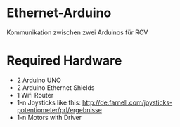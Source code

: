 # Ethernet-Arduino
Kommunikation zwischen zwei Arduinos für ROV

# Required Hardware
- 2 Arduino UNO
- 2 Arduino Ethernet Shields
- 1 Wifi Router
- 1-n Joysticks like this: http://de.farnell.com/joysticks-potentiometer/prl/ergebnisse
- 1-n Motors with Driver
